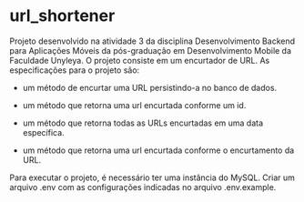 # url_shortener
Projeto desenvolvido na atividade 3 da disciplina Desenvolvimento Backend para Aplicações Móveis da pós-graduação em Desenvolvimento Mobile da Faculdade Unyleya. O projeto consiste em um encurtador de URL.
As especificações para o projeto são:

- um método de encurtar uma URL persistindo-a no banco de dados.

- um método que retorna uma url encurtada conforme um id.

- um método que retorna todas as URLs encurtadas em uma data específica.

- um método que retorna uma url encurtada conforme o encurtamento da URL.

Para executar o projeto, é necessário ter uma instância do MySQL.
Criar um arquivo .env com as configurações indicadas no arquivo .env.example.
